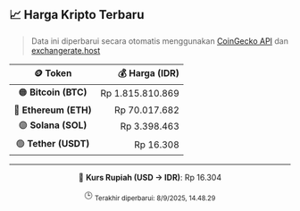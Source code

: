 

<!-- HARGA_KRIPTO -->
## 📈 Harga Kripto Terbaru

> Data ini diperbarui secara otomatis menggunakan [CoinGecko API](https://www.coingecko.com/) dan [exchangerate.host](https://exchangerate.host/)

<div align="center">

| 🪙 Token | 💰 Harga (IDR) |
|:------:|---------------:|
| 🟠 **Bitcoin (BTC)**   | Rp 1.815.810.869 |
| 🔵 **Ethereum (ETH)**  | Rp 70.017.682 |
| 🟣 **Solana (SOL)**    | Rp 3.398.463 |
| 🟢 **Tether (USDT)**   | Rp 16.308 |

---

💱 **Kurs Rupiah (USD → IDR)**: Rp 16.304

🕒 <sub>Terakhir diperbarui: 8/9/2025, 14.48.29</sub>

</div>
<!-- /HARGA_KRIPTO -->